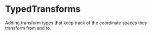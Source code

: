 # TypedTransforms

Adding transform types that keep track of the coordinate spaces they transform from and to.
